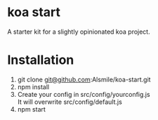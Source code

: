 # koa start  
A starter kit for a slightly opinionated koa project.  

# Installation  
1. git clone git@github.com:Alsmile/koa-start.git 
2. npm install
3. Create your config in src/config/yourconfig.js  
   It will overwrite src/config/default.js  
4. npm start
   
